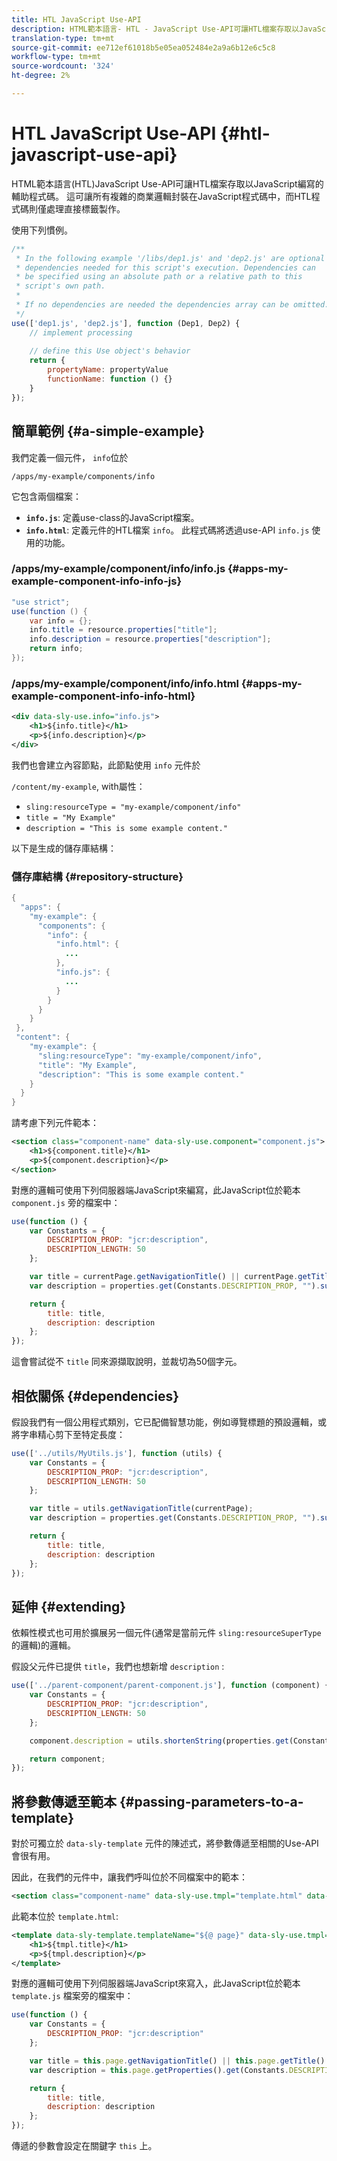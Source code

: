 ```yaml
---
title: HTL JavaScript Use-API
description: HTML範本語言- HTL - JavaScript Use-API可讓HTL檔案存取以JavaScript編寫的輔助程式碼。
translation-type: tm+mt
source-git-commit: ee712ef61018b5e05ea052484e2a9a6b12e6c5c8
workflow-type: tm+mt
source-wordcount: '324'
ht-degree: 2%

---
```



# HTL JavaScript Use-API {#htl-javascript-use-api}

HTML範本語言(HTL)JavaScript Use-API可讓HTL檔案存取以JavaScript編寫的輔助程式碼。 這可讓所有複雜的商業邏輯封裝在JavaScript程式碼中，而HTL程式碼則僅處理直接標籤製作。

使用下列慣例。

```javascript
/**
 * In the following example '/libs/dep1.js' and 'dep2.js' are optional
 * dependencies needed for this script's execution. Dependencies can
 * be specified using an absolute path or a relative path to this
 * script's own path.
 *
 * If no dependencies are needed the dependencies array can be omitted.
 */
use(['dep1.js', 'dep2.js'], function (Dep1, Dep2) {
    // implement processing
  
    // define this Use object's behavior
    return {
        propertyName: propertyValue
        functionName: function () {}
    }
});
```

## 簡單範例 {#a-simple-example}

我們定義一個元件， `info`位於

`/apps/my-example/components/info`

它包含兩個檔案：

* **`info.js`**: 定義use-class的JavaScript檔案。
* **`info.html`**: 定義元件的HTL檔案 `info`。 此程式碼將透過use-API `info.js` 使用的功能。

### /apps/my-example/component/info/info.js {#apps-my-example-component-info-info-js}

```java
"use strict";
use(function () {
    var info = {};
    info.title = resource.properties["title"];
    info.description = resource.properties["description"];
    return info;
});
```

### /apps/my-example/component/info/info.html {#apps-my-example-component-info-info-html}

```xml
<div data-sly-use.info="info.js">
    <h1>${info.title}</h1>
    <p>${info.description}</p>
</div>
```

我們也會建立內容節點，此節點使用 `info` 元件於

`/content/my-example`, with屬性：

* `sling:resourceType = "my-example/component/info"`
* `title = "My Example"`
* `description = "This is some example content."`

以下是生成的儲存庫結構：

### 儲存庫結構 {#repository-structure}

```java
{
  "apps": {
    "my-example": {
      "components": {
        "info": {
          "info.html": {
            ...
          },
          "info.js": {
            ...
          }
        }
      }
    }
 },
 "content": {
    "my-example": {
      "sling:resourceType": "my-example/component/info",
      "title": "My Example",
      "description": "This is some example content."
    }
  }
}
```

請考慮下列元件範本：

```xml
<section class="component-name" data-sly-use.component="component.js">
    <h1>${component.title}</h1>
    <p>${component.description}</p>
</section>
```

對應的邏輯可使用下列伺服器端JavaScript來編寫，此JavaScript位於範本 `component.js` 旁的檔案中：

```javascript
use(function () {
    var Constants = {
        DESCRIPTION_PROP: "jcr:description",
        DESCRIPTION_LENGTH: 50
    };

    var title = currentPage.getNavigationTitle() || currentPage.getTitle() || currentPage.getName();
    var description = properties.get(Constants.DESCRIPTION_PROP, "").substr(0, Constants.DESCRIPTION_LENGTH);

    return {
        title: title,
        description: description
    };
});
```

這會嘗試從不 `title` 同來源擷取說明，並裁切為50個字元。

## 相依關係 {#dependencies}

假設我們有一個公用程式類別，它已配備智慧功能，例如導覽標題的預設邏輯，或將字串精心剪下至特定長度：

```javascript
use(['../utils/MyUtils.js'], function (utils) {
    var Constants = {
        DESCRIPTION_PROP: "jcr:description",
        DESCRIPTION_LENGTH: 50
    };

    var title = utils.getNavigationTitle(currentPage);
    var description = properties.get(Constants.DESCRIPTION_PROP, "").substr(0, Constants.DESCRIPTION_LENGTH);

    return {
        title: title,
        description: description
    };
});
```

## 延伸 {#extending}

依賴性模式也可用於擴展另一個元件(通常是當前元件 `sling:resourceSuperType` 的邏輯)的邏輯。

假設父元件已提供 `title`，我們也想新增 `description` :

```javascript
use(['../parent-component/parent-component.js'], function (component) {
    var Constants = {
        DESCRIPTION_PROP: "jcr:description",
        DESCRIPTION_LENGTH: 50
    };

    component.description = utils.shortenString(properties.get(Constants.DESCRIPTION_PROP, ""), Constants.DESCRIPTION_LENGTH);

    return component;
});
```

## 將參數傳遞至範本 {#passing-parameters-to-a-template}

對於可獨立於 `data-sly-template` 元件的陳述式，將參數傳遞至相關的Use-API會很有用。

因此，在我們的元件中，讓我們呼叫位於不同檔案中的範本：

```xml
<section class="component-name" data-sly-use.tmpl="template.html" data-sly-call="${tmpl.templateName @ page=currentPage}"></section>
```

此範本位於 `template.html`:

```xml
<template data-sly-template.templateName="${@ page}" data-sly-use.tmpl="${'template.js' @ page=page, descriptionLength=50}">
    <h1>${tmpl.title}</h1>
    <p>${tmpl.description}</p>
</template>
```

對應的邏輯可使用下列伺服器端JavaScript來寫入，此JavaScript位於範本 `template.js` 檔案旁的檔案中：

```javascript
use(function () {
    var Constants = {
        DESCRIPTION_PROP: "jcr:description"
    };

    var title = this.page.getNavigationTitle() || this.page.getTitle() || this.page.getName();
    var description = this.page.getProperties().get(Constants.DESCRIPTION_PROP, "").substr(0, this.descriptionLength);

    return {
        title: title,
        description: description
    };
});
```

傳遞的參數會設定在關鍵字 `this` 上。
